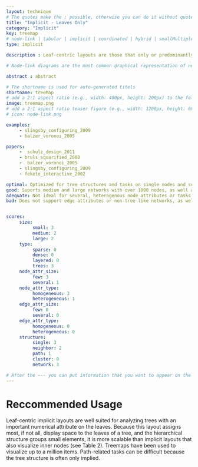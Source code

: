 ```yaml
---
layout: technique
# The quotes make the : possible, otherwise you can do it without quotes
title: "Implicit - Leaves Only"
category: "Implicit"
key: treemap
# node-link | tabular | implicit | coordinated | hybrid | smallMultiples
type: implicit

description : Leaf-centric layouts are those that only or predominantly allocate screen space for the leaves of a multivariate tree and encode the hierarchy by inclusion/nesting. The classical example of this type of layout is the Treemap, originally proposed by Johnson and Shneiderman.

# Node-link diagrams are the most common graphical representation of networks. In a node-link diagram, the nodes are drawn as point marks and the links as line/curve marks connecting the nodes. Node link layouts are the subject of its own field of study -- graph drawing -- and countless algorithms for node-link layouts have been developed.

abstract : abstract

# The shortname is used for auto-generated titels
shortname: treeMap
# add a 2:1 aspect ratio (e.g., width: 400px, height: 200px) to the folder /assets/images/papers/
image: treemap.png
# add a 2:1 aspect ratio teaser figure (e.g., width: 1200px, height: 600px) to the folder /assets/images/papers/
# icon: node-link.png

examples:
     - slingsby_configuring_2009
     - balzer_voronoi_2005

papers:
     -  schulz_design_2011
     - bruls_squarified_2000
     -  balzer_voronoi_2005
     - slingsby_configuring_2009
     - fekete_interactive_2002

optimal: Optimized for tree structures and tasks on single nodes and subnetworks. 
good: Suports medium and large networks with over 1000 nodes, as well as tasks on neighbors.
adequate: Not ideal for several, heterogenous node attributes or tasks on paths.
bad: Does not support edge attributes or non-tree like networks, as well as tasks on clusters.  


scores:
     size: 
          small: 3
          medium: 2
          large: 2
     type: 
          sparse: 0
          dense: 0
          layered: 0
          trees: 3
     node_attr_size: 
          few: 3
          several: 1
     node_attr_type: 
          homogeneous: 3
          heterogeneous: 1
     edge_attr_size: 
          few: 0
          several: 0
     edge_attr_type: 
          homogeneous: 0
          heterogeneous: 0
     structure: 
          single: 3
          neighbor: 2
          path: 1
          cluster: 0
          network: 3

# After the --- you can put information that you want to appear on the website using markdown formatting or HTML. A good example are acknowledgements, extra references, an erratum, etc.
---
```


# Reccommended Usage

Leaf-centric implicit layouts are well
suited for analyzing trees with an important numerical attribute on
the leaves. Because this layout assigns most, if not all, display space
to the leaves of a tree, and the hierarchical structure groups small
elements, it is more scalable than implicit layouts that also visualize
inner nodes (see Table 2). Treemaps have been used to visualize
up to a million items. Path-related tasks can be difficult because
the tree structure is often only implied.

